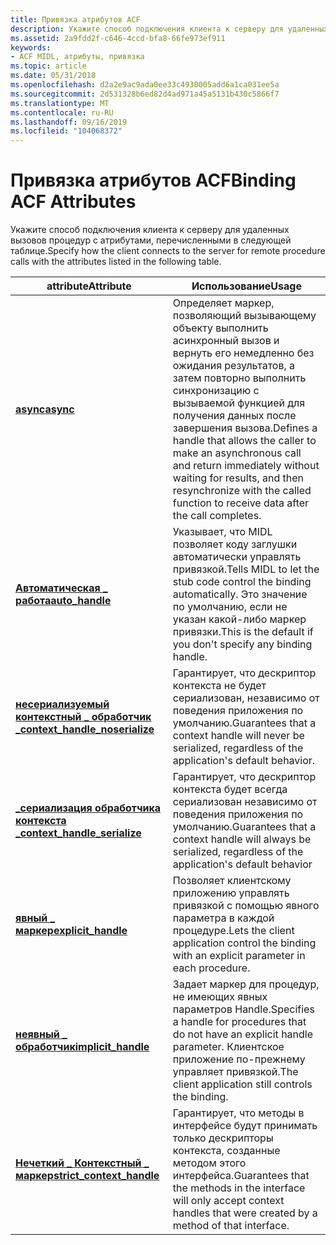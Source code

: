 ```yaml
---
title: Привязка атрибутов ACF
description: Укажите способ подключения клиента к серверу для удаленных вызовов процедур с атрибутами, перечисленными в следующей таблице.
ms.assetid: 2a9fdd2f-c646-4ccd-bfa8-66fe973ef911
keywords:
- ACF MIDL, атрибуты, привязка
ms.topic: article
ms.date: 05/31/2018
ms.openlocfilehash: d2a2e9ac9ada0ee33c4930005add6a1ca031ee5a
ms.sourcegitcommit: 2d531328b6ed82d4ad971a45a5131b430c5866f7
ms.translationtype: MT
ms.contentlocale: ru-RU
ms.lasthandoff: 09/16/2019
ms.locfileid: "104068372"
---
```

# <a name="binding-acf-attributes"></a><span data-ttu-id="526c5-104">Привязка атрибутов ACF</span><span class="sxs-lookup"><span data-stu-id="526c5-104">Binding ACF Attributes</span></span>

<span data-ttu-id="526c5-105">Укажите способ подключения клиента к серверу для удаленных вызовов процедур с атрибутами, перечисленными в следующей таблице.</span><span class="sxs-lookup"><span data-stu-id="526c5-105">Specify how the client connects to the server for remote procedure calls with the attributes listed in the following table.</span></span>



| <span data-ttu-id="526c5-106">attribute</span><span class="sxs-lookup"><span data-stu-id="526c5-106">Attribute</span></span>                                                          | <span data-ttu-id="526c5-107">Использование</span><span class="sxs-lookup"><span data-stu-id="526c5-107">Usage</span></span>                                                                                                                                                                                                              |
|--------------------------------------------------------------------|--------------------------------------------------------------------------------------------------------------------------------------------------------------------------------------------------------------------|
| [<span data-ttu-id="526c5-108">**async**</span><span class="sxs-lookup"><span data-stu-id="526c5-108">**async**</span></span>](async.md)                                             | <span data-ttu-id="526c5-109">Определяет маркер, позволяющий вызывающему объекту выполнить асинхронный вызов и вернуть его немедленно без ожидания результатов, а затем повторно выполнить синхронизацию с вызываемой функцией для получения данных после завершения вызова.</span><span class="sxs-lookup"><span data-stu-id="526c5-109">Defines a handle that allows the caller to make an asynchronous call and return immediately without waiting for results, and then resynchronize with the called function to receive data after the call completes.</span></span> |
| [<span data-ttu-id="526c5-110">**Автоматическая \_ работа**</span><span class="sxs-lookup"><span data-stu-id="526c5-110">**auto\_handle**</span></span>](auto-handle.md)                                | <span data-ttu-id="526c5-111">Указывает, что MIDL позволяет коду заглушки автоматически управлять привязкой.</span><span class="sxs-lookup"><span data-stu-id="526c5-111">Tells MIDL to let the stub code control the binding automatically.</span></span> <span data-ttu-id="526c5-112">Это значение по умолчанию, если не указан какой-либо маркер привязки.</span><span class="sxs-lookup"><span data-stu-id="526c5-112">This is the default if you don't specify any binding handle.</span></span>                                                                                    |
| [<span data-ttu-id="526c5-113">**несериализуемый контекстный \_ обработчик \_**</span><span class="sxs-lookup"><span data-stu-id="526c5-113">**context\_handle\_noserialize**</span></span>](context-handle-noserialize.md) | <span data-ttu-id="526c5-114">Гарантирует, что дескриптор контекста не будет сериализован, независимо от поведения приложения по умолчанию.</span><span class="sxs-lookup"><span data-stu-id="526c5-114">Guarantees that a context handle will never be serialized, regardless of the application's default behavior.</span></span>                                                                                                       |
| [<span data-ttu-id="526c5-115">**\_сериализация обработчика контекста \_**</span><span class="sxs-lookup"><span data-stu-id="526c5-115">**context\_handle\_serialize**</span></span>](context-handle-serialize.md)     | <span data-ttu-id="526c5-116">Гарантирует, что дескриптор контекста будет всегда сериализован независимо от поведения приложения по умолчанию.</span><span class="sxs-lookup"><span data-stu-id="526c5-116">Guarantees that a context handle will always be serialized, regardless of the application's default behavior</span></span>                                                                                                       |
| [<span data-ttu-id="526c5-117">**явный \_ маркер**</span><span class="sxs-lookup"><span data-stu-id="526c5-117">**explicit\_handle**</span></span>](explicit-handle.md)                        | <span data-ttu-id="526c5-118">Позволяет клиентскому приложению управлять привязкой с помощью явного параметра в каждой процедуре.</span><span class="sxs-lookup"><span data-stu-id="526c5-118">Lets the client application control the binding with an explicit parameter in each procedure.</span></span>                                                                                                                      |
| [<span data-ttu-id="526c5-119">**неявный \_ обработчик**</span><span class="sxs-lookup"><span data-stu-id="526c5-119">**implicit\_handle**</span></span>](implicit-handle.md)                        | <span data-ttu-id="526c5-120">Задает маркер для процедур, не имеющих явных параметров Handle.</span><span class="sxs-lookup"><span data-stu-id="526c5-120">Specifies a handle for procedures that do not have an explicit handle parameter.</span></span> <span data-ttu-id="526c5-121">Клиентское приложение по-прежнему управляет привязкой.</span><span class="sxs-lookup"><span data-stu-id="526c5-121">The client application still controls the binding.</span></span>                                                                                |
| [<span data-ttu-id="526c5-122">**Нечеткий \_ Контекстный \_ маркер**</span><span class="sxs-lookup"><span data-stu-id="526c5-122">**strict\_context\_handle**</span></span>](strict-context-handle.md)           | <span data-ttu-id="526c5-123">Гарантирует, что методы в интерфейсе будут принимать только дескрипторы контекста, созданные методом этого интерфейса.</span><span class="sxs-lookup"><span data-stu-id="526c5-123">Guarantees that the methods in the interface will only accept context handles that were created by a method of that interface.</span></span>                                                                                     |



 

 

 




